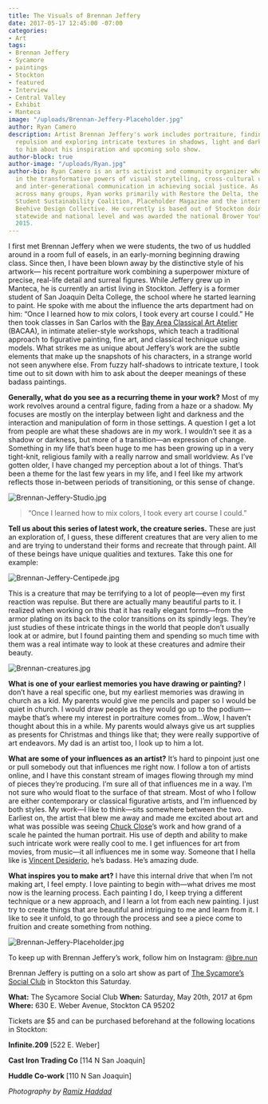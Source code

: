 ```yaml
---
title: The Visuals of Brennan Jeffery
date: 2017-05-17 12:45:00 -07:00
categories:
- Art
tags:
- Brennan Jeffery
- Sycamore
- paintings
- Stockton
- featured
- Interview
- Central Valley
- Exhibit
- Manteca
image: "/uploads/Brennan-Jeffery-Placeholder.jpg"
author: Ryan Camero
description: Artist Brennan Jeffery's work includes portraiture, finding beauty in
  repulsion and exploring intricate textures in shadows, light and darkness. We talk
  to him about his inspiration and upcoming solo show.
author-block: true
author-image: "/uploads/Ryan.jpg"
author-bio: Ryan Camero is an arts activist and community organizer who believes wholeheartedly
  in the transformative powers of visual storytelling, cross-cultural understanding,
  and inter-generational communication in achieving social justice. As a coalition-builder
  across many groups, Ryan works primarily with Restore the Delta, the statewide California
  Student Sustainability Coalition, Placeholder Magazine and the internationally known
  Beehive Design Collective. He currently is based out of Stockton doing work on the
  statewide and national level and was awarded the national Brower Youth Award in
  2015.
---
```


I first met Brennan Jeffery when we were students, the two of us huddled around in a room full of easels, in an early-morning beginning drawing class. Since then, I have been blown away by the distinctive style of his artwork— his recent portraiture work combining a superpower mixture of precise, real-life detail and surreal figures. While Jeffery grew up in Manteca, he is currently an artist living in Stockton. Jeffery is a former student of San Joaquin Delta College, the school where he started learning to paint. He spoke with me about the influence the arts department had on him: “Once I learned how to mix colors, I took every art course I could.” He then took classes in San Carlos with the [Bay Area Classical Art Atelier](http://www.bacaa.org/) (BACAA), in intimate atelier-style workshops, which teach a traditional approach to figurative painting, fine art, and classical technique using models. What strikes me as unique about Jeffery’s work are the subtle elements that make up the snapshots of his characters, in a strange world not seen anywhere else. From fuzzy half-shadows to intricate texture, I took time out to sit down with him to ask about the deeper meanings of these badass paintings.

**Generally, what do you see as a recurring theme in your work?**
Most of my work revolves around a central figure, fading from a haze or a shadow. My focuses are mostly on the interplay between light and darkness and the interaction and manipulation of form in those settings. A question I get a lot from people are what these shadows are in my work. I wouldn’t see it as a shadow or darkness, but more of a transition—an expression of change. Something in my life that’s been huge to me has been growing up in a very tight-knit, religious family with a really narrow and small worldview. As I’ve gotten older, I have changed my perception about a lot of things. That’s been a theme for the last few years in my life, and I feel like my artwork reflects those in-between periods of transitioning, or this sense of change.

![Brennan-Jeffery-Studio.jpg](/uploads/Brennan-Jeffery-Studio.jpg)

> “Once I learned how to mix colors, I took every art course I could.”

**Tell us about this series of latest work, the creature series.**
These are just an exploration of, I guess, these different creatures that are very alien to me and are trying to understand their forms and recreate that through paint. All of these beings have unique qualities and textures. Take this one for example:

![Brennan-Jeffery-Centipede.jpg](/uploads/Brennan-Jeffery-Centipede.jpg)

This is a creature that may be terrifying to a lot of people—even my first reaction was repulse. But there are actually many beautiful parts to it. I realized when working on this that it has really elegant forms—from the armor plating on its back to the color transitions on its spindly legs. They’re just studies of these intricate things in the world that people don’t usually look at or admire, but I found painting them and spending so much time with them was a real intimate way to look at these creatures and admire their beauty.

![Brennan-creatures.jpg](/uploads/Brennan-creatures.jpg)

**What is one of your earliest memories you have drawing or painting?**
I don’t have a real specific one, but my earliest memories was drawing in church as a kid. My parents would give me pencils and paper so I would be quiet in church. I would draw people as they would go up to the podium—maybe that’s where my interest in portraiture comes from...Wow, I haven’t thought about this in a while. My parents would always give us art supplies as presents for Christmas and things like that; they were really supportive of art endeavors. My dad is an artist too, I look up to him a lot.

**What are some of your influences as an artist?**
It’s hard to pinpoint just one or pull somebody out that influences me right now. I follow a ton of artists online, and I have this constant stream of images flowing through my mind of pieces they’re producing. I’m sure all of that influences me in a way. I’m not sure who would float to the surface of that stream. Most of who I follow are either contemporary or classical figurative artists, and I’m influenced by both styles. My work—I like to think—sits somewhere between the two. Earliest on, the artist that blew me away and made me excited about art and what was possible was seeing [Chuck Close](http://chuckclose.com/)’s work and how grand of a scale he painted the human portrait. His use of depth and ability to make such intricate work were really cool to me. I get influences for art from movies, from music—it all influences me in some way. Someone that I hella like is [Vincent Desiderio](http://www.vincent-desiderio.com/), he’s badass. He’s amazing dude.

**What inspires you to make art?**
I have this internal drive that when I’m not making art, I feel empty. I love painting to begin with—what drives me most now is the learning process. Each painting I do, I keep trying a different technique or a new approach, and I learn a lot from each new painting. I just try to create things that are beautiful and intriguing to me and learn from it. I like to see it unfold, to go through the process and see a piece come to fruition and create something from nothing.

![Brennan-Jeffery-Placeholder.jpg](/uploads/Brennan-Jeffery-Placeholder.jpg)

To keep up with Brennan Jeffery’s work, follow him on Instagram: [@bre.nun](https://www.instagram.com/bre.nun/)

Brennan Jeffery is putting on a solo art show as part of [The Sycamore’s Social Club](https://www.facebook.com/events/1818788141774290) in Stockton this Saturday.

**What:** The Sycamore Social Club
**When:** Saturday, May 20th, 2017 at 6pm
**Where:** 630 E. Weber Avenue, Stockton CA 95202

Tickets are $5 and can be purchased beforehand at the following locations in Stockton:

**Infinite.209**
\[522 E. Weber\]

**Cast Iron Trading Co**
\[114 N San Joaquin\]

**Huddle Co-work**
\[110 N San Joaquin\]

*Photography by [Ramiz Haddad](https://www.instagram.com/topramiz/)*